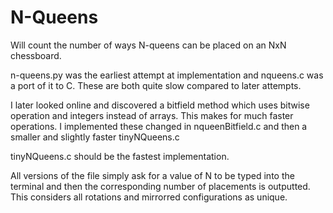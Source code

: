 # N-Queens
Will count the number of ways N-queens can be placed on an NxN chessboard.

n-queens.py was the earliest attempt at implementation and nqueens.c was a port of it to C.
These are both quite slow compared to later attempts.

I later looked online and discovered a bitfield method which uses bitwise operation and integers instead of arrays. This makes for much faster operations.
I implemented these changed in nqueenBitfield.c and then a smaller and slightly faster tinyNQueens.c

tinyNQueens.c should be the fastest implementation.

All versions of the file simply ask for a value of N to be typed into the terminal and then the corresponding number of placements is outputted.
This considers all rotations and mirrorred configurations as unique.
